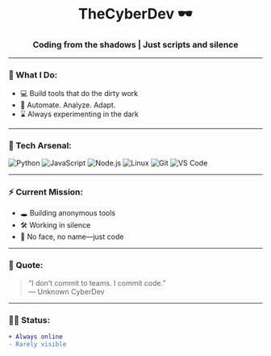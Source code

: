 <h1 align="center">TheCyberDev 🕶️</h1>
<h3 align="center">Coding from the shadows | Just scripts and silence</h3>

---

### 🧪 What I Do:
- 💻 Build tools that do the dirty work
- 🔐 Automate. Analyze. Adapt.
- ⌛ Always experimenting in the dark

---

### 🧰 Tech Arsenal:
![Python](https://img.shields.io/badge/-Python-black?style=flat&logo=python)
![JavaScript](https://img.shields.io/badge/-JavaScript-black?style=flat&logo=javascript)
![Node.js](https://img.shields.io/badge/-Node.js-black?style=flat&logo=node.js)
![Linux](https://img.shields.io/badge/-Linux-black?style=flat&logo=linux)
![Git](https://img.shields.io/badge/-Git-black?style=flat&logo=git)
![VS Code](https://img.shields.io/badge/-VS%20Code-black?style=flat&logo=visual-studio-code)

---

### ⚡ Current Mission:
- 🕳️ Building anonymous tools
- 🛠️ Working in silence
- 🚫 No face, no name—just code

---

### 🧊 Quote:
> “I don’t commit to teams. I commit code.”  
> — Unknown CyberDev

---

### 🧍‍♂️ Status:
```diff
+ Always online
- Rarely visible
